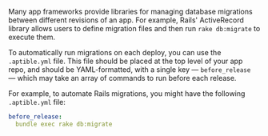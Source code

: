 Many app frameworks provide libraries for managing database migrations between different revisions of an app. For example, Rails' ActiveRecord library allows users to define migration files and then run `rake db:migrate` to execute them.

To automatically run migrations on each deploy, you can use the `.aptible.yml` file. This file should be placed at the top level of your app repo, and should be YAML-formatted, with a single key — `before_release` — which may take an array of commands to run before each release.

For example, to automate Rails migrations, you might have the following `.aptible.yml` file:

```yaml
before_release:
  bundle exec rake db:migrate
```